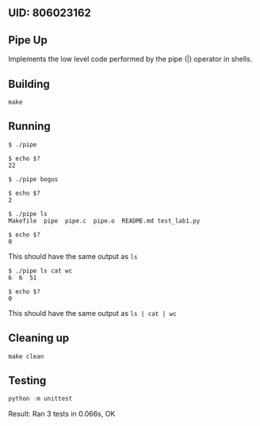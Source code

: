 ## UID: 806023162

## Pipe Up
Implements the low level code performed by the pipe (|) operator in shells.

## Building
```shell
make
```

## Running
```
$ ./pipe

$ echo $?
22
```
```
$ ./pipe bogus

$ echo $?
2
```
```
$ ./pipe ls
Makefile  pipe  pipe.c  pipe.o  README.md test_lab1.py

$ echo $?
0
```
This should have the same output as `ls`
```
$ ./pipe ls cat wc
6  6  51

$ echo $?
0
```
This should have the same output as `ls | cat | wc`

## Cleaning up
```shell
make clean
```

## Testing
```python
python -m unittest
```
Result: Ran 3 tests in 0.066s, OK
